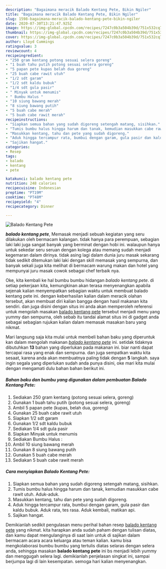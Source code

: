 ```yaml
---
description: "Bagaimana meracik Balado Kentang Pete, Bikin Ngiler"
title: "Bagaimana meracik Balado Kentang Pete, Bikin Ngiler"
slug: 1598-bagaimana-meracik-balado-kentang-pete-bikin-ngiler
date: 2020-07-30T13:21:47.925Z
image: https://img-global.cpcdn.com/recipes/7247c0b3a504b39d/751x532cq70/balado-kentang-pete-foto-resep-utama.jpg
thumbnail: https://img-global.cpcdn.com/recipes/7247c0b3a504b39d/751x532cq70/balado-kentang-pete-foto-resep-utama.jpg
cover: https://img-global.cpcdn.com/recipes/7247c0b3a504b39d/751x532cq70/balado-kentang-pete-foto-resep-utama.jpg
author: Lloyd Cummings
ratingvalue: 3
reviewcount: 4
recipeingredient:
- "250 gram kentang potong sesuai selera goreng"
- "1 buah tahu putih potong sesuai selera goreng"
- "5 papan pete kupas belah dua goreng"
- "25 buah cabe rawit utuh"
- "1/2 sdt garam"
- "1/2 sdt kaldu bubuk"
- "1/4 sdt gula pasir"
- " Minyak untuk menumis"
- " Bumbu Halus "
- "10 siung bawang merah"
- "8 siung bawang putih"
- "5 buah cabe merah"
- "5 buah cabe rawit merah"
recipeinstructions:
- "Siapkan semua bahan yang sudah digoreng setengah matang, sisihkan."
- "Tumis bumbu halus hingga harum dan tanak, kemudian masukkan cabe rawit utuh. Aduk-aduk."
- "Masukkan kentang, tahu dan pete yang sudah digoreng."
- "Aduk hingga tercampur rata, bumbui dengan garam, gula pasir dan kaldu bubuk. Aduk rata, tes rasa. Aduk kembali, matikan api."
- "Sajikan hangat."
categories:
- Resep
tags:
- balado
- kentang
- pete

katakunci: balado kentang pete 
nutrition: 248 calories
recipecuisine: Indonesian
preptime: "PT19M"
cooktime: "PT48M"
recipeyield: "4"
recipecategory: Dinner

---
```



![Balado Kentang Pete](https://img-global.cpcdn.com/recipes/7247c0b3a504b39d/751x532cq70/balado-kentang-pete-foto-resep-utama.jpg)

<b><i>balado kentang pete</i></b>, Memasak menjadi sebuah kegiatan yang seru dilakukan oleh bermacam kalangan. tidak hanya para perempuan, sebagian laki laki juga sangat banyak yang berminat dengan hobi ini. walaupun hanya untuk sekedar seru seruan dengan kolega atau memang sudah menjadi kegemaran dalam dirinya. tidak asing lagi dalam dunia juru masak sekarang tidak sedikit ditemukan laki laki dengan skill memasak yang sempurna, dan banyak sekali juga kita melihat di bermacam warung makan dan hotel yang mempunyai juru masak cowok sebagai chef terbaik nya.



Oke, kita kembali ke hal bumbu bumbu hidangan <i>balado kentang pete</i>. di setiap pekerjaan kita, kemungkinan akan terasa menyenangkan apabila sejenak kalian menyempatkan sebagian waktu untuk membuat balado kentang pete ini. dengan keberhasilan kalian dalam meracik olahan tersebut, akan membuat diri kalian bangga dengan hasil makanan kita sendiri. dan juga disini dengan situs ini anda akan memperoleh referensi untuk mengolah masakan <u>balado kentang pete</u> tersebut menjadi menu yang yummy dan sempurna, oleh sebab itu tandai alamat situs ini di gadget anda sebagai sebagian rujukan kalian dalam memasak masakan baru yang nikmat.


Mari langsung saja kita mulai untuk membeli bahan baku yang diperuntuk kan dalam mengolah makanan <u><i>balado kentang pete</i></u> ini. setidak tidaknya dibutuhkan <b>13</b> bahan yang diperlukan pada makanan ini. biar nanti dapat tercapai rasa yang enak dan sempurna. dan juga sempatkan waktu kita sesaat, karena anda akan membuatnya paling tidak dengan <b>5</b> langkah. saya ingin segala yang diperlukan sudah anda punya disini, oke mari kita mulai dengan mengamati dulu bahan bahan berikut ini.

<!--inarticleads1-->

##### Bahan baku dan bumbu yang digunakan dalam pembuatan Balado Kentang Pete:

1. Sediakan 250 gram kentang (potong sesuai selera, goreng)
1. Gunakan 1 buah tahu putih (potong sesuai selera, goreng)
1. Ambil 5 papan pete (kupas, belah dua, goreng)
1. Gunakan 25 buah cabe rawit utuh
1. Siapkan 1/2 sdt garam
1. Gunakan 1/2 sdt kaldu bubuk
1. Sediakan 1/4 sdt gula pasir
1. Siapkan  Minyak untuk menumis
1. Sediakan  Bumbu Halus :
1. Ambil 10 siung bawang merah
1. Gunakan 8 siung bawang putih
1. Gunakan 5 buah cabe merah
1. Sediakan 5 buah cabe rawit merah




<!--inarticleads2-->

##### Cara menyiapkan Balado Kentang Pete:

1. Siapkan semua bahan yang sudah digoreng setengah matang, sisihkan.
1. Tumis bumbu halus hingga harum dan tanak, kemudian masukkan cabe rawit utuh. Aduk-aduk.
1. Masukkan kentang, tahu dan pete yang sudah digoreng.
1. Aduk hingga tercampur rata, bumbui dengan garam, gula pasir dan kaldu bubuk. Aduk rata, tes rasa. Aduk kembali, matikan api.
1. Sajikan hangat.




Demikianlah sedikit pengulasan menu perihal bahan resep <u>balado kentang pete</u> yang nikmat. kita harapkan anda sudah paham dengan tulisan diatas, dan kamu dapat mengulanginya di saat lain untuk di sajikan dalam bermacam acara acara keluarga atau teman kalian. kamu bisa mengkolaborasi bumbu bumbu yang tertulis diatas selaras dengan selera anda, sehingga masakan <b>balado kentang pete</b> ini bs menjadi lebih yummy dan menggugah selera lagi. demikianlah penjelasan singkat ini, sampai berjumpa lagi di lain kesempatan. semoga hari kalian menyenangkan.
